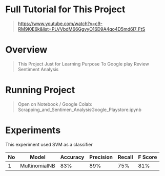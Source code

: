 # Full Tutorial for This Project 
>https://www.youtube.com/watch?v=c9-RM9I0E6k&list=PLVVbdM66GgvyO16D9A4qo4D5md6l7_FtS

# Overview
>This Project Just for Learning Purpose To Google play Review Sentiment Analysis

# Running Project
>Open on Notebook / Google Colab: Scrapping_and_Sentimen_AnalysisGoogle_Playstore.ipynb

# Experiments

This experiment used SVM as a classifier

| No | Model | Accuracy| Precision | Recall	|	F Score | 
| ----------- | ----------- | ----------- | ----------- | ----------- | ----------- |
| 1 | MultinomialNB | 83% | 89% | 75% | 81% |   
